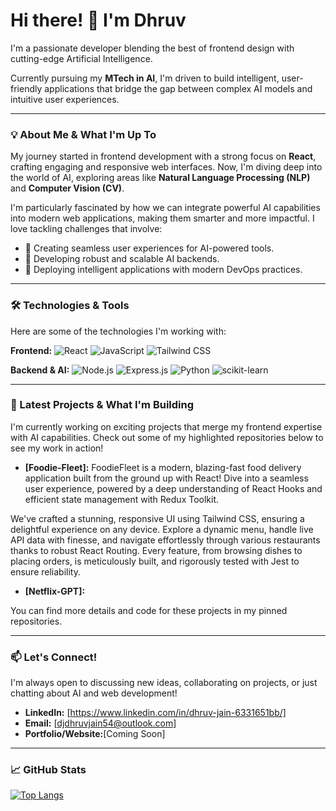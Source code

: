 # Hi there! 👋 I'm Dhruv

I'm a passionate developer blending the best of frontend design with cutting-edge Artificial Intelligence.

Currently pursuing my **MTech in AI**, I'm driven to build intelligent, user-friendly applications that bridge the gap between complex AI models and intuitive user experiences.

---

### 💡 About Me & What I'm Up To

My journey started in frontend development with a strong focus on **React**, crafting engaging and responsive web interfaces. Now, I'm diving deep into the world of AI, exploring areas like **Natural Language Processing (NLP)** and **Computer Vision (CV)**.

I'm particularly fascinated by how we can integrate powerful AI capabilities into modern web applications, making them smarter and more impactful. I love tackling challenges that involve:
-   🎨  Creating seamless user experiences for AI-powered tools.
-   🧠  Developing robust and scalable AI backends.
-   🚀  Deploying intelligent applications with modern DevOps practices.

---

### 🛠️ Technologies & Tools

Here are some of the technologies I'm working with:

**Frontend:**
![React](https://img.shields.io/badge/React-20232A?style=for-the-badge&logo=react&logoColor=61DAFB)
![JavaScript](https://img.shields.io/badge/JavaScript-F7DF1E?style=for-the-badge&logo=javascript&logoColor=black)
![Tailwind CSS](https://img.shields.io/badge/Tailwind_CSS-38B2AC?style=for-the-badge&logo=tailwind-css&logoColor=white)

<!-- Add more frontend skills like HTML, CSS, etc. -->

**Backend & AI:**
![Node.js](https://img.shields.io/badge/Node.js-43853D?style=for-the-badge&logo=node.js&logoColor=white)
![Express.js](https://img.shields.io/badge/Express.js-000000?style=for-the-badge&logo=express&logoColor=white)
![Python](https://img.shields.io/badge/Python-3776AB?style=for-for-the-badge&logo=python&logoColor=white)
![scikit-learn](https://img.shields.io/badge/scikit--learn-F7931E?style=for-the-badge&logo=scikit-learn&logoColor=white)


<!-- Add more as you learn them: Git, CI/CD tools, etc. -->

---

### 🚀 Latest Projects & What I'm Building

I'm currently working on exciting projects that merge my frontend expertise with AI capabilities. Check out some of my highlighted repositories below to see my work in action!

* **[Foodie-Fleet]:** FoodieFleet is a modern, blazing-fast food delivery application built from the ground up with React! Dive into a seamless user experience, powered by a deep understanding of React Hooks and efficient state management with Redux Toolkit.

We've crafted a stunning, responsive UI using Tailwind CSS, ensuring a delightful experience on any device. Explore a dynamic menu, handle live API data with finesse, and navigate effortlessly through various restaurants thanks to robust React Routing. Every feature, from browsing dishes to placing orders, is meticulously built, and rigorously tested with Jest to ensure reliability.

* **[Netflix-GPT]:** 


You can find more details and code for these projects in my pinned repositories.

---

### 📫 Let's Connect!

I'm always open to discussing new ideas, collaborating on projects, or just chatting about AI and web development!

* **LinkedIn:** [https://www.linkedin.com/in/dhruv-jain-6331651bb/]
* **Email:** [djdhruvjain54@outlook.com]
* **Portfolio/Website:**[Coming Soon]

---

### 📈 GitHub Stats


[![Top Langs](https://github-readme-stats.vercel.app/api/top-langs/?username=DhruvJain7&layout=compact&theme=radical)](https://github.com/anuraghazra/github-readme-stats)

<!--
**DhruvJain7/DhruvJain7** is a ✨ _special_ ✨ repository because its `README.md` (this file) appears on your GitHub profile.

Here are some ideas to get you started:

- 🔭 I’m currently working on ...
- 🌱 I’m currently learning ...
- 👯 I’m looking to collaborate on ...
- 🤔 I’m looking for help with ...
- 💬 Ask me about ...
- 📫 How to reach me: ...
- 😄 Pronouns: ...
- ⚡ Fun fact: ...
-->
